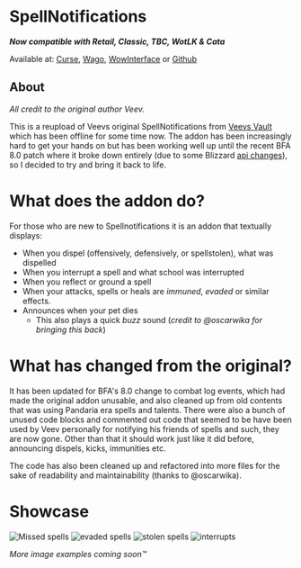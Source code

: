 # SpellNotifications
_**Now compatible with Retail, Classic, TBC, WotLK & Cata**_

Available at: [Curse], [Wago], [WowInterface] or [Github]

## About 
_All credit to the original author Veev._

This is a reupload of Veevs original SpellNotifications from [Veevs Vault](http://www.veevsvault.com/addons/) which has been offline for some time now. The addon has been increasingly hard to get your hands on but has been working well up until the recent BFA 8.0 patch where it broke down entirely (due to some Blizzard [api changes](https://us.battle.net/forums/en/wow/topic/20762318007)), so I decided to try and bring it back to life.

# What does the addon do?
For those who are new to Spellnotifications it is an addon that textually displays:

- When you dispel (offensively, defensively, or spellstolen), what was dispelled
- When you interrupt a spell and what school was interrupted
- When you reflect or ground a spell
- When your attacks, spells or heals are _immuned_, _evaded_ or similar effects.
- Announces when your pet dies
  - This also plays a quick _buzz_ sound (_credit to @oscarwika for bringing this back_)

# What has changed from the original?
It has been updated for BFA's 8.0 change to combat log events, which had made the original addon unusable, and also cleaned up from old contents that was using Pandaria era spells and talents. There were also a bunch of unused code blocks and commented out code that seemed to be have been used by Veev personally for notifying his friends of spells and such, they are now gone. Other than that it should work just like it did before, announcing dispels, kicks, immunities etc.

The code has also been cleaned up and refactored into more files for the sake of readability and maintainability (thanks to @oscarwika). 

# Showcase
![Missed spells](https://cdn.discordapp.com/attachments/249637569636204555/483729453260865536/unknown.png)
![evaded spells](https://user-images.githubusercontent.com/732505/119417757-d5361480-bcf6-11eb-98f6-a53e9d869633.png)
![stolen spells](https://user-images.githubusercontent.com/732505/119417851-0d3d5780-bcf7-11eb-9508-bb57e6a3fd4c.png)
![interrupts](https://user-images.githubusercontent.com/732505/119710366-8e632e80-be5e-11eb-8359-3cc99b46a86e.jpg)


_More image examples coming soon™_


[Curse]: https://www.curseforge.com/wow/addons/spellnotifications
[Wago]: https://addons.wago.io/addons/spellnotifications
[WowInterface]: https://www.wowinterface.com/downloads/fileinfo.php?id=26039
[Github]: https://github.com/jobackman/SpellNotifications/releases
